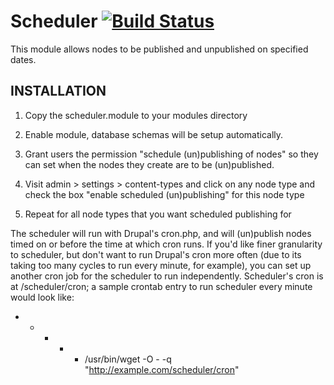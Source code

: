 # Scheduler [![Build Status](https://travis-ci.org/examiner/scheduler.svg?branch=8.x-1.x)](https://travis-ci.org/examiner/scheduler)

This module allows nodes to be published and unpublished on specified dates.

INSTALLATION
--------------------------------------------------------------------------
1. Copy the scheduler.module to your modules directory
2. Enable module, database schemas will be setup automatically.     
3. Grant users the permission "schedule (un)publishing of nodes" so they can
   set when the nodes they create are to be (un)published.
   
4. Visit admin > settings > content-types and click on any node type and
   check the box "enable scheduled (un)publishing" for this node type
   
5. Repeat for all node types that you want scheduled publishing for

The scheduler will run with Drupal's cron.php, and will (un)publish nodes
timed on or before the time at which cron runs.  If you'd like finer
granularity to scheduler, but don't want to run Drupal's cron more often (due
to its taking too many cycles to run every minute, for example), you can set
up another cron job for the scheduler to run independently.  Scheduler's cron
is at /scheduler/cron; a sample crontab entry to run scheduler every minute
would look like:

* * * * * /usr/bin/wget -O - -q "http://example.com/scheduler/cron"
